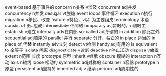 event-based 基于事件的
concern n关系 v涉及
concurrent adj并发
concurrency n并发
desugar vt脱糖
event loops 事件循环
execution n执行
migration n移民、改变
feature n特色，v以..为主要组成
terminology 术语
consist of 由..组成
intermediate 中间的
temporary adj暂时的，n临时工
establish v建立
internally adv在内部
so-called adj所谓的
in addition 除此之外
sequential adj顺序的
parallel 并行
separate 分开、独立的
in place 适当的
in place of 代替
instantly adv立刻
detect vt检测
handy adj有用的
is equivalent to 全等于
isolate 隔离 
diagnosticate v诊断
deactive n停止活动
dispose v放置
extent n范围 长度
prototype 原型
inherit v继承
obscure 模糊的
interaction n互动
axis n轴线
loose 松动的
symmetric adj对称的
container n容器
prototype n原型
persistent adj坚持的
inherited adj v 继承
periodic adj周期性的



















































































































